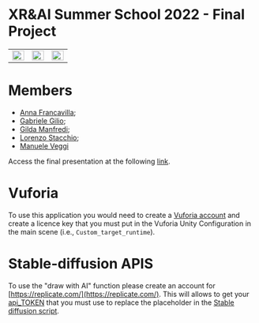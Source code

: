 # XR&AI Summer School 2022 - Final Project


<table align="center" style="border:none; border-collapse:collapse; cellspacing:0; cellpadding:0">
  <tr>
    <td width="30%" height="30%">
    <img width="100%" height="100%" align = "center" src="https://upload.wikimedia.org/wikipedia/commons/thumb/d/d0/Seal_of_the_University_of_Bologna.svg/640px-Seal_of_the_University_of_Bologna.svg.png" />
    </td>
    <td width="30%" height="30%">
        <img width="100%" height="100%" align = "center" src="https://www.xrsalento.it/wp-content/uploads/2022/04/XRAI_-300x218.jpg" />
    </td>
    <td width="30%" height="30%">
  <img width="100%" height="100%" align = "center" src="https://i2.wp.com/www.comincenter.it/wp-content/uploads/2014/09/LoGO-UNIVERSIT%C3%A0-nero.png?fit=360%2C366&ssl=1" />
    </td>
  </tr>
</table>


# Members
- [Anna Francavilla](https://www.linkedin.com/in/anna-francavilla-52892368/);
- [Gabriele Gilio](http://graphics.unibas.it/www/ggilio/);
- [Gilda Manfredi](http://graphics.unibas.it/www/gmanfredi/);
- [Lorenzo Stacchio](https://lorenzo-stacchio.github.io/);
- [Manuele Veggi](https://www.linkedin.com/in/manuele-veggi/)

Access the final presentation at the following [link](https://docs.google.com/presentation/d/1WPUDSNTqY13RodelfNKHUAUzqNNjF_fQU0Kf9gW7pB0/edit?usp=sharing).


# Vuforia
To use this application you would need to create a [Vuforia account](https://library.vuforia.com/getting-started/getting-started-vuforia-engine-unity#vuforia-engine-setup) and create a licence key that you must put in the Vuforia Unity Configuration in the main scene (i.e., ```Custom_target_runtime```).


# Stable-diffusion APIS

To use the "draw with AI" function please create an account for [https://replicate.com/](https://replicate.com/). This will allows to get your [api_TOKEN](https://replicate.com/account) that you must use to replace the placeholder in the [Stable diffusion script](https://github.com/lorenzo-stacchio/XR_AI_PROJECT2022/blob/14ecaa63ede49a0e53bc0eaf2d7dbf03cee9f283/unity/Assets/Scripts/Stable_diffusion.cs#L27). 

